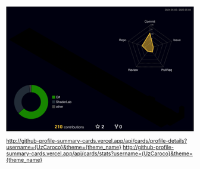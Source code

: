 
![3D GitHub Profile](https://raw.githubusercontent.com/UzCaroco/UzCaroco/main/profile-3d-contrib/profile-night-rainbow.svg)

http://github-profile-summary-cards.vercel.app/api/cards/profile-details?username={UzCaroco}&theme={theme_name}
http://github-profile-summary-cards.vercel.app/api/cards/stats?username={UzCaroco}&theme={theme_name}
